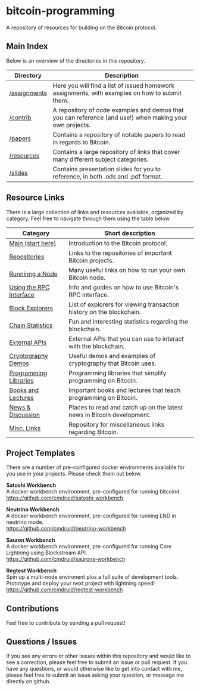 # bitcoin-programming

A repository of resources for building on the Bitcoin protocol.

## Main Index

Below is an overview of the directories in this repository.

| Directory                   | Description                                                                                              |
| --------------------------- | -------------------------------------------------------------------------------------------------------- |
| [/assignments](assignments) | Here you will find a list of issued homework assignments, with examples on how to submit them.           |
| [/contrib](contrib)         | A repository of code examples and demos that you can reference (and use!) when making your own projects. |
| [/papers](papers)           | Contains a repository of notable papers to read in regards to Bitcoin.                                   |
| [/resources](resources)     | Contains a large repository of links that cover many different subject categories.                       |
| [/slides](slides)           | Contains presentation slides for you to reference, in both .ods and .pdf format.                         |

## Resource Links

There is a large collection of links and resources available, organized by category. Feel free to navigate through them using the table below.

| Category                                              | Short description                                                                           |
| ----------------------------------------------------- | ------------------------------------------------------------------------------------------- |
| [Main (start here)](resources/main.md)                | Introduction to the Bitcoin protocol.                                                       |
| [Repositories](resources/repos.md)                    | Links to the repositories of important Bitcoin projects.                                    |
| [Runninng a Node](resources/run-a-node.md)            | Many useful links on how to run your own Bitcoin node.                                      |
| [Using the RPC Interface](resources/rpc-interface.md) | Info and guides on how to use Bitcoin's RPC interface.                                      |
| [Block Explorers](resources/block-explorers.md)       | List of explorers for viewing transaction history on the blockchain.                        |
| [Chain Statistics](resources/block-stats.md)          | Fun and interesting statistics regarding the blockchain.                                    |
| [External APIs](resources/external-apis.md)           | External APIs that you can use to interact with the blockchain.                             |
| [Cryptography Demos](resources/crypto-demos.md)       | Useful demos and examples of cryptography that Bitcoin uses.                                |
| [Programming Libraries](resources/libraries.md)       | Programming libraries that simplify programming on Bitcoin.                                 |
| [Books and Lectures](resources/books-and-vids.md)     | Important books and lectures that teach programming on Bitcoin.                             |
| [News & Discussion](resources/news-sources.md)        | Places to read and catch up on the latest news in Bitcoin development.                      |
| [Misc. Links](resources/other.md)                     | Repository for miscellaneous links regarding Bitcoin.                                       |

## Project Templates

There are a number of pre-configured docker environments available for you use in your projects. Please check them out below.

**Satoshi Workbench**  
A docker workbench environment, pre-configured for running bitcoind.  
https://github.com/cmdruid/satoshi-workbench

**Neutrino Workbench**  
A docker workbench environment, pre-configured for running LND in neutrino mode.  
https://github.com/cmdruid/neutrino-workbench

**Sauron Workbench**  
A docker workbench environment, pre-configured for running Core Lightning using Blockstream API.  
https://github.com/cmdruid/saurons-workbench

**Regtest Workbench**  
Spin up a multi-node environent plus a full suite of development tools. Prototype and deploy your next project with lightning speed!  
https://github.com/cmdruid/regtest-workbench

## Contributions

Feel free to contribute by sending a pull request!

## Questions / Issues

If you see any errors or other issues within this repository and would like to see a correction, please feel free to submit an issue or pull request. If you have any questions, or would otherwise like to get into contact with me, please feel free to submit an issue asking your question, or message me directly on github.
